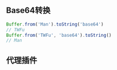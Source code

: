 ## Base64转换

```js
Buffer.from('Man').toString('base64')
// TWFu
Buffer.from('TWFu', 'base64').toString()
// Man
```

## 代理插件

```js

```

